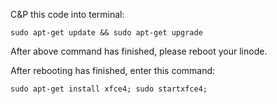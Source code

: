 C&P this code into terminal:
```
sudo apt-get update && sudo apt-get upgrade
```
After above command has finished, please reboot your linode.

After rebooting has finished, enter this command:
```
sudo apt-get install xfce4; sudo startxfce4;
```
